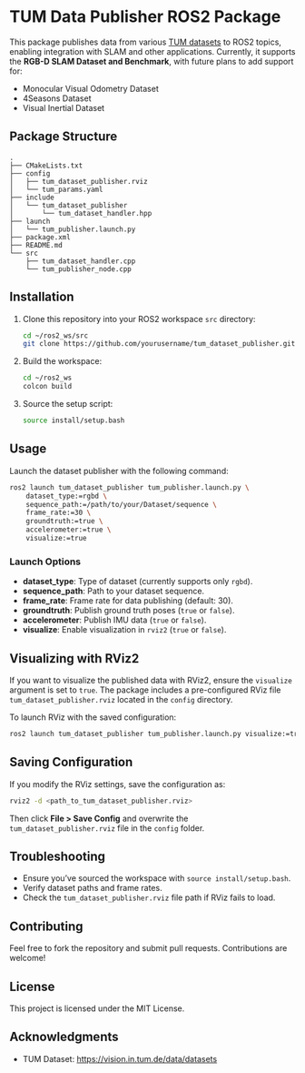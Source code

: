 # TUM Data Publisher ROS2 Package

This package publishes data from various [TUM datasets](https://vision.in.tum.de/data/datasets) to ROS2 topics, enabling integration with SLAM and other applications. Currently, it supports the **RGB-D SLAM Dataset and Benchmark**, with future plans to add support for:
- Monocular Visual Odometry Dataset
- 4Seasons Dataset
- Visual Inertial Dataset

## Package Structure
```
.
├── CMakeLists.txt
├── config
│   ├── tum_dataset_publisher.rviz
│   └── tum_params.yaml
├── include
│   └── tum_dataset_publisher
│       └── tum_dataset_handler.hpp
├── launch
│   └── tum_publisher.launch.py
├── package.xml
├── README.md
└── src
    ├── tum_dataset_handler.cpp
    └── tum_publisher_node.cpp
```

## Installation
1. Clone this repository into your ROS2 workspace `src` directory:
   ```bash
   cd ~/ros2_ws/src
   git clone https://github.com/yourusername/tum_dataset_publisher.git
   ```
2. Build the workspace:
   ```bash
   cd ~/ros2_ws
   colcon build
   ```
3. Source the setup script:
   ```bash
   source install/setup.bash
   ```

## Usage
Launch the dataset publisher with the following command:
```bash
ros2 launch tum_dataset_publisher tum_publisher.launch.py \
    dataset_type:=rgbd \
    sequence_path:=/path/to/your/Dataset/sequence \
    frame_rate:=30 \
    groundtruth:=true \
    accelerometer:=true \
    visualize:=true
```

### Launch Options
- **dataset_type**: Type of dataset (currently supports only `rgbd`).
- **sequence_path**: Path to your dataset sequence.
- **frame_rate**: Frame rate for data publishing (default: 30).
- **groundtruth**: Publish ground truth poses (`true` or `false`).
- **accelerometer**: Publish IMU data (`true` or `false`).
- **visualize**: Enable visualization in `rviz2` (`true` or `false`).

## Visualizing with RViz2
If you want to visualize the published data with RViz2, ensure the `visualize` argument is set to `true`. The package includes a pre-configured RViz file `tum_dataset_publisher.rviz` located in the `config` directory.

To launch RViz with the saved configuration:
```bash
ros2 launch tum_dataset_publisher tum_publisher.launch.py visualize:=true
```

## Saving Configuration
If you modify the RViz settings, save the configuration as:
```bash
rviz2 -d <path_to_tum_dataset_publisher.rviz>
```
Then click **File > Save Config** and overwrite the `tum_dataset_publisher.rviz` file in the `config` folder.

## Troubleshooting
- Ensure you’ve sourced the workspace with `source install/setup.bash`.
- Verify dataset paths and frame rates.
- Check the `tum_dataset_publisher.rviz` file path if RViz fails to load.

## Contributing
Feel free to fork the repository and submit pull requests. Contributions are welcome!

## License
This project is licensed under the MIT License.

## Acknowledgments
- TUM Dataset: https://vision.in.tum.de/data/datasets